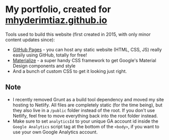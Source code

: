 # My portfolio, created for [mhyderimtiaz.github.io](http://mhyderimtiaz.github.io)

Tools used to build this website (first created in 2015, with only minor content updates since):
- [GitHub Pages](https://pages.github.com) - you can host any static website (HTML, CSS, JS) really easily using GitHub, totally for free!
- [Materialize](https://materializecss.com) - a super handy CSS framework to get Google's Material Design components and style
- And a bunch of custom CSS to get it looking just right.

## Note
- I recently removed Grunt as a build tool dependency and moved my site hosting to Netlify. All files are completely static (for the time being), but they also live in a `/public` folder instead of the root. If you don't use Netlify, feel free to move everything back into the  root folder instead.
- Make sure to set `analyticsId` to your unique GA account id inside the `Google Analytics` script tag at the bottom of the `<body>`, if you want to use your own Google Analytics account.
